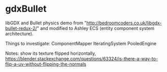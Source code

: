# gdxBullet
libGDX and Bullet physics demo from "http://bedroomcoders.co.uk/libgdx-bullet-redux-2/" 
and modified to Ashley ECS (entity component system architecture).


Things to investigate:
ComponentMapper
IteratingSystem
PooledEngine

Notes:
show its texture flipped horizontally,
 https://blender.stackexchange.com/questions/63324/is-there-a-way-to-flip-a-uv-without-flipping-the-normals
